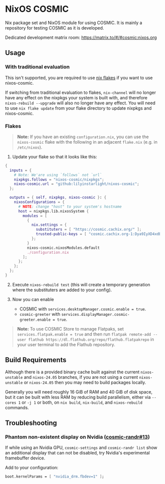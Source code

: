 # NixOS COSMIC

Nix package set and NixOS module for using COSMIC. It is mainly a repository for testing COSMIC as it is developed.

Dedicated development matrix room: <https://matrix.to/#/#cosmic:nixos.org>

## Usage

### With traditional evaluation

This isn't supported, you are required to use [nix flakes] if you want to use nixos-cosmic.

If switching from traditional evaluation to flakes,
`nix-channel` will no longer have any effect on the nixpkgs your system is built with,
and therefore `nixos-rebuild --upgrade` will also no longer have any effect. You will need to use `nix flake update` from your flake directory to update nixpkgs and nixos-cosmic.

### Flakes

> **Note:** If you have an existing `configuration.nix`, you can use the `nixos-cosmic` flake with the following in an adjacent `flake.nix` (e.g. in `/etc/nixos`).

1. Update your flake so that it looks like this:

```nix
{
  inputs = {
    # Note: We'are using `follows` not `url`
    nixpkgs.follows = "nixos-cosmic/nixpkgs";
    nixos-cosmic.url = "github:lilyinstarlight/nixos-cosmic";
  };

  outputs = { self, nixpkgs, nixos-cosmic }: {
    nixosConfigurations = {
      # NOTE: change "host" to your system's hostname
      host = nixpkgs.lib.nixosSystem {
        modules = [
          {
            nix.settings = {
              substituters = [ "https://cosmic.cachix.org/" ];
              trusted-public-keys = [ "cosmic.cachix.org-1:Dya9IyXD4xdBehWjrkPv6rtxpmMdRel02smYzA85dPE=" ];
            };
          }
          nixos-cosmic.nixosModules.default
          ./configuration.nix
        ];
      };
    };
  };
}
```

2. Execute `nixos-rebuild test` (this will create a temporary generation where the substituters are added to your config).
3. Now you can enable

   - COSMIC with `services.desktopManager.cosmic.enable = true`.
   - `cosmic-greeter` with `services.displayManager.cosmic-greeter.enable = true`.

> **Note:** To use COSMIC Store to manage Flatpaks, set `services.flatpak.enable = true` and then run `flatpak remote-add --user flathub https://dl.flathub.org/repo/flathub.flatpakrepo` in your user terminal to add the Flathub repository.

## Build Requirements

Although there is a provided binary cache built against the current `nixos-unstable` and `nixos-24.05` branches, if you are not using a current `nixos-unstable` or `nixos-24.05` then you may need to build packages locally.

Generally you will need roughly 16 GiB of RAM and 40 GiB of disk space, but it can be built with less RAM by reducing build parallelism, either via `--cores 1` or `-j 1` or both, on `nix build`, `nix-build`, and `nixos-rebuild` commands.

## Troubleshooting

### Phantom non-existent display on Nvidia ([cosmic-randr#13](https://github.com/pop-os/cosmic-randr/issues/13))

If while using an Nvidia GPU, `cosmic-settings` and `cosmic-randr list` show an additional display that can not be disabled, try Nvidia's experimental framebuffer device.

Add to your configuration:

```nix
boot.kernelParams = [ "nvidia_drm.fbdev=1" ];
```

[nix flakes]: https://wiki.nixos.org/wiki/Flakes
